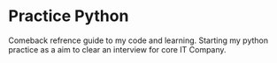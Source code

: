 # Practice Python

Comeback refrence guide to my code and learning. Starting my python practice as a aim to clear an interview for core IT Company.
